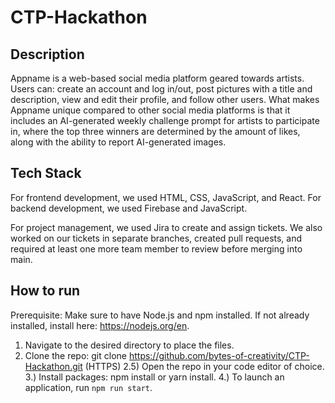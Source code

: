 # CTP-Hackathon

## Description
Appname is a web-based social media platform geared towards artists. Users can: create an account and log in/out, post pictures with a title and description, view and edit their profile, and follow other users. What makes Appname unique compared to other social media platforms is that it includes an AI-generated weekly challenge prompt for artists to participate in, where the top three winners are determined by the amount of likes, along with the ability to report AI-generated images.

## Tech Stack
For frontend development, we used HTML, CSS, JavaScript, and React. For backend development, we used Firebase and JavaScript.

For project management, we used Jira to create and assign tickets. We also worked on our tickets in separate branches, created pull requests, and required at least one more team member to review before merging into main.


## How to run
Prerequisite:  Make sure to have Node.js and npm installed. If not already installed, install here: https://nodejs.org/en.
1) Navigate to the desired directory to place the files.
2) Clone the repo: git clone https://github.com/bytes-of-creativity/CTP-Hackathon.git (HTTPS)
  2.5) Open the repo in your code editor of choice.
3.) Install packages: npm install or yarn install.
4.) To launch an application, run `npm run start`.
